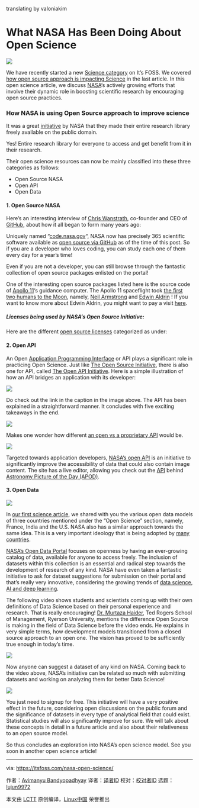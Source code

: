 translating by valoniakim

What NASA Has Been Doing About Open Science
======
![][1]

We have recently started a new [Science category][2] on It’s FOSS. We covered [how open source approach is impacting Science][3] in the last article. In this open science article, we discuss [NASA][4]‘s actively growing efforts that involve their dynamic role in boosting scientific research by encouraging open source practices.

### How NASA is using Open Source approach to improve science

It was a great [initiative][5] by NASA that they made their entire research library freely available on the public domain.

Yes! Entire research library for everyone to access and get benefit from it in their research.

Their open science resources can now be mainly classified into these three categories as follows:

  * Open Source NASA
  * Open API
  * Open Data



#### 1\. Open Source NASA

Here’s an interesting interview of [Chris Wanstrath][6], co-founder and CEO of [GitHub][7], about how it all began to form many years ago:

Uniquely named “[code.nasa.gov][8]“, NASA now has precisely 365 scientific software available as [open source via GitHub][9] as of the time of this post. So if you are a developer who loves coding, you can study each one of them every day for a year’s time!

Even if you are not a developer, you can still browse through the fantastic collection of open source packages enlisted on the portal!

One of the interesting open source packages listed here is the source code of [Apollo 11][10]‘s guidance computer. The Apollo 11 spaceflight took [the first two humans to the Moon][11], namely, [Neil Armstrong][12] and [Edwin Aldrin][13] ! If you want to know more about Edwin Aldrin, you might want to pay a visit [here][14].

##### Licenses being used by NASA’s Open Source Initiative:

Here are the different [open source licenses][15] categorized as under:

#### 2\. Open API

An Open [Application Programming Interface][16] or API plays a significant role in practicing Open Science. Just like [The Open Source Initiative][17], there is also one for API, called [The Open API Initiative][18]. Here is a simple illustration of how an API bridges an application with its developer:

![][19]

Do check out the link in the caption in the image above. The API has been explained in a straightforward manner. It concludes with five exciting takeaways in the end.

![][20]

Makes one wonder how different [an open vs a proprietary API][21] would be.

![][22]

Targeted towards application developers, [NASA’s open API][23] is an initiative to significantly improve the accessibility of data that could also contain image content. The site has a live editor, allowing you check out the [API][16] behind [Astronomy Picture of the Day (APOD)][24].

#### 3\. Open Data

![][25]

In [our first science article][3], we shared with you the various open data models of three countries mentioned under the “Open Science” section, namely, France, India and the U.S. NASA also has a similar approach towards the same idea. This is a very important ideology that is being adopted by [many countries][26].

[NASA’s Open Data Portal][27] focuses on openness by having an ever-growing catalog of data, available for anyone to access freely. The inclusion of datasets within this collection is an essential and radical step towards the development of research of any kind. NASA have even taken a fantastic initiative to ask for dataset suggestions for submission on their portal and that’s really very innovative, considering the growing trends of [data science][28], [AI and deep learning][29].

The following video shows students and scientists coming up with their own definitions of Data Science based on their personal experience and research. That is really encouraging! [Dr. Murtaza Haider][30], Ted Rogers School of Management, Ryerson University, mentions the difference Open Source is making in the field of Data Science before the video ends. He explains in very simple terms, how development models transitioned from a closed source approach to an open one. The vision has proved to be sufficiently true enough in today’s time.

![][31]

Now anyone can suggest a dataset of any kind on NASA. Coming back to the video above, NASA’s initiative can be related so much with submitting datasets and working on analyzing them for better Data Science!

![][32]

You just need to signup for free. This initiative will have a very positive effect in the future, considering open discussions on the public forum and the significance of datasets in every type of analytical field that could exist. Statistical studies will also significantly improve for sure. We will talk about these concepts in detail in a future article and also about their relativeness to an open source model.

So thus concludes an exploration into NASA’s open science model. See you soon in another open science article!

--------------------------------------------------------------------------------

via: https://itsfoss.com/nasa-open-science/

作者：[Avimanyu Bandyopadhyay][a]
译者：[译者ID](https://github.com/译者ID)
校对：[校对者ID](https://github.com/校对者ID)
选题：[lujun9972](https://github.com/lujun9972)

本文由 [LCTT](https://github.com/LCTT/TranslateProject) 原创编译，[Linux中国](https://linux.cn/) 荣誉推出

[a]: https://itsfoss.com/author/avimanyu/
[1]:https://itsfoss.com/wp-content/uploads/2018/03/tux-in-space.jpg
[2]:https://itsfoss.com/category/science/
[3]:https://itsfoss.com/open-source-impact-on-science/
[4]:https://www.nasa.gov/
[5]:https://futurism.com/free-science-nasa-just-opened-its-entire-research-library-to-the-public/
[6]:http://chriswanstrath.com/
[7]:https://github.com/
[8]:http://code.nasa.gov
[9]:https://github.com/open-source
[10]:https://www.nasa.gov/mission_pages/apollo/missions/apollo11.html
[11]:https://www.space.com/16758-apollo-11-first-moon-landing.html
[12]:https://www.jsc.nasa.gov/Bios/htmlbios/armstrong-na.html
[13]:https://www.jsc.nasa.gov/Bios/htmlbios/aldrin-b.html
[14]:https://buzzaldrin.com/the-man/
[15]:https://itsfoss.com/open-source-licenses-explained/
[16]:https://en.wikipedia.org/wiki/Application_programming_interface
[17]:https://opensource.org/
[18]:https://www.openapis.org/
[19]:https://itsfoss.com/wp-content/uploads/2018/03/api-bridge.jpeg
[20]:https://itsfoss.com/wp-content/uploads/2018/03/open-api-diagram.jpg
[21]:http://www.apiacademy.co/resources/api-strategy-lesson-201-private-apis-vs-open-apis/
[22]:https://itsfoss.com/wp-content/uploads/2018/03/nasa-open-api-live-example.jpg
[23]:https://api.nasa.gov/
[24]:https://apod.nasa.gov/apod/astropix.html
[25]:https://itsfoss.com/wp-content/uploads/2018/03/nasa-open-data-portal.jpg
[26]:https://www.xbrl.org/the-standard/why/ten-countries-with-open-data/
[27]:https://data.nasa.gov/
[28]:https://en.wikipedia.org/wiki/Data_science
[29]:https://www.kdnuggets.com/2017/07/ai-deep-learning-explained-simply.html
[30]:https://www.ryerson.ca/tedrogersschool/bm/programs/real-estate-management/murtaza-haider/
[31]:https://itsfoss.com/wp-content/uploads/2018/03/suggest-dataset-nasa-1.jpg
[32]:https://itsfoss.com/wp-content/uploads/2018/03/suggest-dataset-nasa-2-1.jpg
